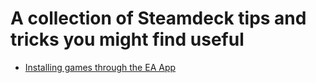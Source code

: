 A collection of Steamdeck tips and tricks you might find useful
===============================================================

* [Installing games through the EA App](./ea-app.md)
